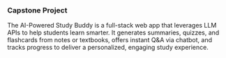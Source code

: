 ### Capstone Project

The AI-Powered Study Buddy is a full-stack web app that leverages LLM APIs to help students learn smarter. It generates summaries, quizzes, and flashcards from notes or textbooks, offers instant Q&A via chatbot, and tracks progress to deliver a personalized, engaging study experience.